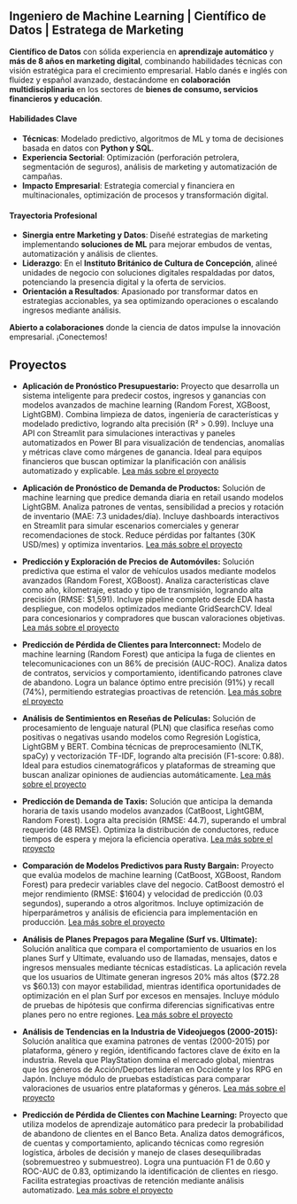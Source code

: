 ## **Ingeniero de Machine Learning | Científico de Datos | Estratega de Marketing**  

**Científico de Datos** con sólida experiencia en **aprendizaje automático** y **más de 8 años en marketing digital**, combinando habilidades técnicas con visión estratégica para el crecimiento empresarial. Hablo danés e inglés con fluidez y español avanzado, destacándome en **colaboración multidisciplinaria** en los sectores de **bienes de consumo, servicios financieros y educación**.  

#### **Habilidades Clave**  
- **Técnicas**: Modelado predictivo, algoritmos de ML y toma de decisiones basada en datos con **Python y SQL**.  
- **Experiencia Sectorial**: Optimización (perforación petrolera, segmentación de seguros), análisis de marketing y automatización de campañas.  
- **Impacto Empresarial**: Estrategia comercial y financiera en multinacionales, optimización de procesos y transformación digital.  

#### **Trayectoria Profesional**  
- **Sinergia entre Marketing y Datos**: Diseñé estrategias de marketing implementando **soluciones de ML** para mejorar embudos de ventas, automatización y análisis de clientes.  
- **Liderazgo**: En el **Instituto Británico de Cultura de Concepción**, alineé unidades de negocio con soluciones digitales respaldadas por datos, potenciando la presencia digital y la oferta de servicios.  
- **Orientación a Resultados**: Apasionado por transformar datos en estrategias accionables, ya sea optimizando operaciones o escalando ingresos mediante análisis.  

**Abierto a colaboraciones** donde la ciencia de datos impulse la innovación empresarial. ¡Conectemos!  

## Proyectos
*  **Aplicación de Pronóstico Presupuestario:**
Proyecto que desarrolla un sistema inteligente para predecir costos, ingresos y ganancias con modelos avanzados de machine learning (Random Forest, XGBoost, LightGBM). Combina limpieza de datos, ingeniería de características y modelado predictivo, logrando alta precisión (R² > 0.99). Incluye una API con Streamlit para simulaciones interactivas y paneles automatizados en Power BI para visualización de tendencias, anomalías y métricas clave como márgenes de ganancia. Ideal para equipos financieros que buscan optimizar la planificación con análisis automatizado y explicable.
[Lea más sobre el proyecto](https://bokols.github.io/Aplicacion-Inteligente-para-el-Pronostico-de-Presupuesto-Empresarial/)

*  **Aplicación de Pronóstico de Demanda de Productos:**
Solución de machine learning que predice demanda diaria en retail usando modelos LightGBM. Analiza patrones de ventas, sensibilidad a precios y rotación de inventario (MAE: 7.3 unidades/día). Incluye dashboards interactivos en Streamlit para simular escenarios comerciales y generar recomendaciones de stock. Reduce pérdidas por faltantes (30K USD/mes) y optimiza inventarios.
[Lea más sobre el proyecto](https://bokols.github.io/Product-Demand-Forecasting-Application/)

*  **Predicción y Exploración de Precios de Automóviles:**
Solución predictiva que estima el valor de vehículos usados mediante modelos avanzados (Random Forest, XGBoost). Analiza características clave como año, kilometraje, estado y tipo de transmisión, logrando alta precisión (RMSE: $1,591). Incluye pipeline completo desde EDA hasta despliegue, con modelos optimizados mediante GridSearchCV. Ideal para concesionarios y compradores que buscan valoraciones objetivas.
[Lea más sobre el proyecto](https://bokols.github.io/Prediccion-de-Precios-de-Vehiculos/)

*  **Predicción de Pérdida de Clientes para Interconnect:**
Modelo de machine learning (Random Forest) que anticipa la fuga de clientes en telecomunicaciones con un 86% de precisión (AUC-ROC). Analiza datos de contratos, servicios y comportamiento, identificando patrones clave de abandono. Logra un balance óptimo entre precisión (91%) y recall (74%), permitiendo estrategias proactivas de retención.
[Lea más sobre el proyecto](https://bokols.github.io/Prediccion_de_la_Perdida_de_Clientes_para_Interconnect/)

*  **Análisis de Sentimientos en Reseñas de Películas:**
Solución de procesamiento de lenguaje natural (PLN) que clasifica reseñas como positivas o negativas usando modelos como Regresión Logística, LightGBM y BERT. Combina técnicas de preprocesamiento (NLTK, spaCy) y vectorización TF-IDF, logrando alta precisión (F1-score: 0.88). Ideal para estudios cinematográficos y plataformas de streaming que buscan analizar opiniones de audiencias automáticamente.
[Lea más sobre el proyecto](https://bokols.github.io/Analisis_de_Sentimientos_de_Resenas_de_Peliculas_Utilizando_Multiples_Modelos_de_ML/)

*  **Predicción de Demanda de Taxis:**
Solución que anticipa la demanda horaria de taxis usando modelos avanzados (CatBoost, LightGBM, Random Forest). Logra alta precisión (RMSE: 44.7), superando el umbral requerido (48 RMSE). Optimiza la distribución de conductores, reduce tiempos de espera y mejora la eficiencia operativa.
[Lea más sobre el proyecto](https://bokols.github.io/Prediccion_de_Pedidos_de_Taxi_Usando_Modelos_de_Machine_Learning/)

*  **Comparación de Modelos Predictivos para Rusty Bargain:**
Proyecto que evalúa modelos de machine learning (CatBoost, XGBoost, Random Forest) para predecir variables clave del negocio. CatBoost demostró el mejor rendimiento (RMSE: $1604) y velocidad de predicción (0.03 segundos), superando a otros algoritmos. Incluye optimización de hiperparámetros y análisis de eficiencia para implementación en producción.
[Lea más sobre el proyecto](https://bokols.github.io/rusty-bargain/)

*  **Análisis de Planes Prepagos para Megaline (Surf vs. Ultimate):**
Solución analítica que compara el comportamiento de usuarios en los planes Surf y Ultimate, evaluando uso de llamadas, mensajes, datos e ingresos mensuales mediante técnicas estadísticas. La aplicación revela que los usuarios de Ultimate generan ingresos 20% más altos ($72.28 vs $60.13) con mayor estabilidad, mientras identifica oportunidades de optimización en el plan Surf por excesos en mensajes. Incluye módulo de pruebas de hipótesis que confirma diferencias significativas entre planes pero no entre regiones.
[Lea más sobre el proyecto](https://bokols.github.io/megaline/)

*  **Análisis de Tendencias en la Industria de Videojuegos (2000-2015):**
Solución analítica que examina patrones de ventas (2000-2015) por plataforma, género y región, identificando factores clave de éxito en la industria. Revela que PlayStation domina el mercado global, mientras que los géneros de Acción/Deportes lideran en Occidente y los RPG en Japón. Incluye módulo de pruebas estadísticas para comparar valoraciones de usuarios entre plataformas y géneros.
[Lea más sobre el proyecto](https://bokols.github.io/ice/)

*  **Predicción de Pérdida de Clientes con Machine Learning:**
Proyecto que utiliza modelos de aprendizaje automático para predecir la probabilidad de abandono de clientes en el Banco Beta. Analiza datos demográficos, de cuentas y comportamiento, aplicando técnicas como regresión logística, árboles de decisión y manejo de clases desequilibradas (sobremuestreo y submuestreo). Logra una puntuación F1 de 0.60 y ROC-AUC de 0.83, optimizando la identificación de clientes en riesgo. Facilita estrategias proactivas de retención mediante análisis automatizado.
[Lea más sobre el proyecto](https://bokols.github.io/betabank/)
















